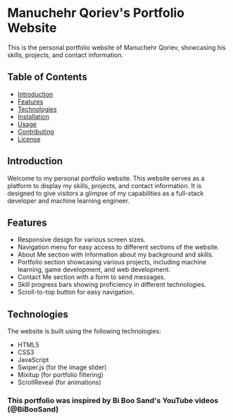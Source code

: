 # Manuchehr Qoriev's Portfolio Website



This is the personal portfolio website of Manuchehr Qoriev, showcasing his skills, projects, and contact information.

## Table of Contents

- [Introduction](#introduction)
- [Features](#features)
- [Technologies](#technologies)
- [Installation](#installation)
- [Usage](#usage)
- [Contributing](#contributing)
- [License](#license)

## Introduction

Welcome to my personal portfolio website. This website serves as a platform to display my skills, projects, and contact information. It is designed to give visitors a glimpse of my capabilities as a full-stack developer and machine learning engineer.

## Features

- Responsive design for various screen sizes.
- Navigation menu for easy access to different sections of the website.
- About Me section with information about my background and skills.
- Portfolio section showcasing various projects, including machine learning, game development, and web development.
- Contact Me section with a form to send messages.
- Skill progress bars showing proficiency in different technologies.
- Scroll-to-top button for easy navigation.

## Technologies

The website is built using the following technologies:

- HTML5
- CSS3
- JavaScript
- Swiper.js (for the image slider)
- Mixitup (for portfolio filtering)
- ScrollReveal (for animations)

### This portfolio was inspired by Bi Boo Sand's YouTube videos (@BiBooSand)

